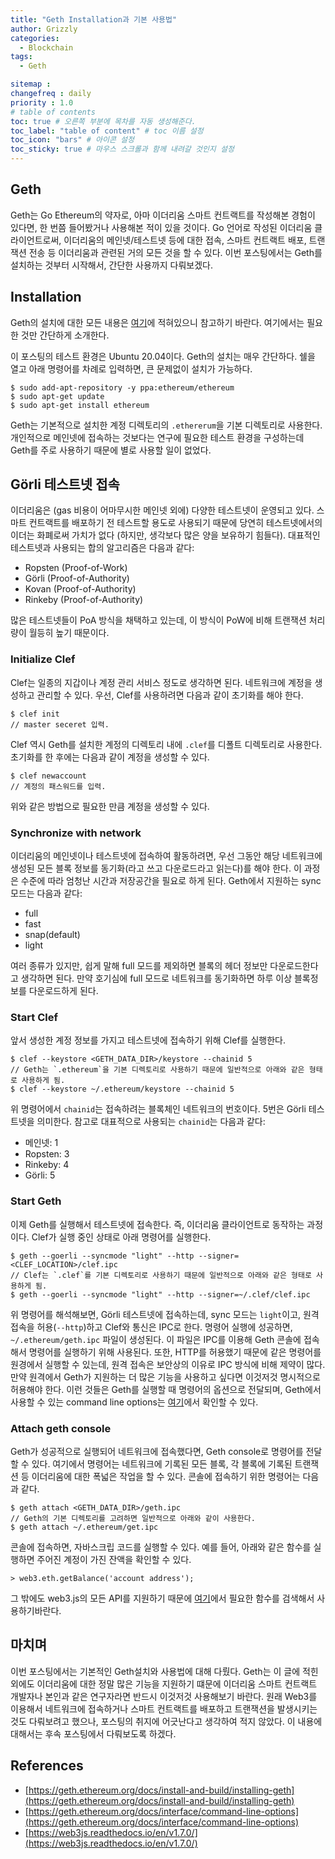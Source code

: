 ```yaml
---
title: "Geth Installation과 기본 사용법"
author: Grizzly
categories:
  - Blockchain
tags:
  - Geth

sitemap :
changefreq : daily
priority : 1.0
# table of contents
toc: true # 오른쪽 부분에 목차를 자동 생성해준다.
toc_label: "table of content" # toc 이름 설정
toc_icon: "bars" # 아이콘 설정
toc_sticky: true # 마우스 스크롤과 함께 내려갈 것인지 설정
---
```


## Geth
Geth는 Go Ethereum의 약자로, 아마 이더리움 스마트 컨트랙트를 작성해본 경험이 있다면, 한 번쯤 들어봤거나 사용해본 적이 있을 것이다. Go 언어로 작성된 이더리움 클라이언트로써, 이더리움의 메인넷/테스트넷 등에 대한 접속, 스마트 컨트랙트 배포, 트랜잭션 전송 등 이더리움과 관련된 거의 모든 것을 할 수 있다. 이번 포스팅에서는 Geth를 설치하는 것부터 시작해서, 간단한 사용까지 다뤄보겠다.

## Installation
Geth의 설치에 대한 모든 내용은 [여기](https://geth.ethereum.org/docs/install-and-build/installing-geth)에 적혀있으니 참고하기 바란다.
여기에서는 필요한 것만 간단하게 소개한다.

이 포스팅의 테스트 환경은 Ubuntu 20.04이다.
Geth의 설치는 매우 간단하다. 쉘을 열고 아래 명령어를 차례로 입력하면, 큰 문제없이 설치가 가능하다.

~~~
$ sudo add-apt-repository -y ppa:ethereum/ethereum
$ sudo apt-get update
$ sudo apt-get install ethereum
~~~

Geth는 기본적으로 설치한 계정 디렉토리의 `.ethererum`을 기본 디렉토리로 사용한다.
개인적으로 메인넷에 접속하는 것보다는 연구에 필요한 테스트 환경을 구성하는데 Geth를 주로 사용하기 때문에 별로 사용할 일이 없었다.

## Görli 테스트넷 접속
이더리움은 (gas 비용이 어마무시한 메인넷 외에) 다양한 테스트넷이 운영되고 있다. 스마트 컨트랙트를 배포하기 전 테스트할 용도로 사용되기 때문에 당연히 테스트넷에서의 이더는 화폐로써 가치가 없다 (하지만, 생각보다 많은 양을 보유하기 힘들다). 대표적인 테스트넷과 사용되는 합의 알고리즘은 다음과 같다:

- Ropsten (Proof-of-Work)
- Görli (Proof-of-Authority)
- Kovan (Proof-of-Authority)
- Rinkeby (Proof-of-Authority)

많은 테스트넷들이 PoA 방식을 채택하고 있는데, 이 방식이 PoW에 비해 트랜잭션 처리량이 월등히 높기 때문이다.

### Initialize Clef
Clef는 일종의 지갑이나 계정 관리 서비스 정도로 생각하면 된다. 네트워크에 계정을 생성하고 관리할 수 있다. 우선, Clef를 사용하려면 다음과 같이 초기화를 해야 한다.

~~~
$ clef init
// master seceret 입력.
~~~

Clef 역시 Geth를 설치한 계정의 디렉토리 내에 `.clef`를 디폴트 디렉토리로 사용한다.
초기화를 한 후에는 다음과 같이 계정을 생성할 수 있다.

~~~
$ clef newaccount
// 계정의 패스워드를 입력.
~~~

위와 같은 방법으로 필요한 만큼 계정을 생성할 수 있다.

### Synchronize with network
이더리움의 메인넷이나 테스트넷에 접속하여 활동하려면, 우선 그동안 해당 네트워크에 생성된 모든 블록 정보를 동기화(라고 쓰고 다운로드라고 읽는다)를 해야 한다. 이 과정은 수준에 따라 엄청난 시간과 저장공간을 필요로 하게 된다. Geth에서 지원하는 sync 모드는 다음과 같다:

- full
- fast
- snap(default)
- light

여러 종류가 있지만, 쉽게 말해 full 모드를 제외하면 블록의 헤더 정보만 다운로드한다고 생각하면 된다. 만약 호기심에 full 모드로 네트워크를 동기화하면 하루 이상 블록정보를 다운로드하게 된다.

### Start Clef
앞서 생성한 계정 정보를 가지고 테스트넷에 접속하기 위해 Clef를 실행한다.

~~~
$ clef --keystore <GETH_DATA_DIR>/keystore --chainid 5
// Geth는 `.ethereum`을 기본 디렉토리로 사용하기 때문에 일반적으로 아래와 같은 형태로 사용하게 됨.
$ clef --keystore ~/.ethereum/keystore --chainid 5
~~~

위 명령어에서 `chainid`는 접속하려는 블록체인 네트워크의 번호이다. 5번은 Görli 테스트넷을 의미한다. 참고로 대표적으로 사용되는 `chainid`는 다음과 같다:

- 메인넷: 1
- Ropsten: 3
- Rinkeby: 4
- Görli: 5

### Start Geth
이제 Geth를 실행해서 테스트넷에 접속한다. 즉, 이더리움 클라이언트로 동작하는 과정이다. Clef가 실행 중인 상태로 아래 명령어를 실행한다.

~~~
$ geth --goerli --syncmode "light" --http --signer=<CLEF_LOCATION>/clef.ipc
// Clef는 `.clef`를 기본 디렉토리로 사용하기 때문에 일반적으로 아래와 같은 형태로 사용하게 됨.
$ geth --goerli --syncmode "light" --http --signer=~/.clef/clef.ipc
~~~

위 명령어를 해석해보면, Görli 테스트넷에 접속하는데, sync 모드는 `light`이고, 원격 접속을 허용(`--http`)하고 Clef와 통신은 IPC로 한다. 명령어 실행에 성공하면, `~/.ethereum/geth.ipc` 파일이 생성된다. 이 파일은 IPC를 이용해 Geth 콘솔에 접속해서 명령어를 실행하기 위해 사용된다. 또한, HTTP를 허용했기 때문에 같은 명령어를 원경에서 실행할 수 있는데, 원격 접속은 보안상의 이유로 IPC 방식에 비해 제약이 많다. 만약 원격에서 Geth가 지원하는 더 많은 기능을 사용하고 싶다면 이것저것 명시적으로 허용해야 한다. 이런 것들은 Geth를 실행할 때 명령어의 옵션으로 전달되며, Geth에서 사용할 수 있는 command line options는 [여기](https://geth.ethereum.org/docs/interface/command-line-options)에서 확인할 수 있다.

### Attach geth console
Geth가 성공적으로 실행되어 네트워크에 접속했다면, Geth console로 명령어를 전달할 수 있다. 여기에서 명령어는 네트워크에 기록된 모든 블록, 각 블록에 기록된 트랜잭션 등 이더리움에 대한 폭넓은 작업을 할 수 있다. 콘솔에 접속하기 위한 명령어는 다음과 같다.

~~~
$ geth attach <GETH_DATA_DIR>/geth.ipc
// Geth의 기본 디렉토리를 고려하면 일반적으로 아래와 같이 사용한다.
$ geth attach ~/.ethereum/get.ipc
~~~

콘솔에 접속하면, 자바스크립 코드를 실행할 수 있다. 예를 들어, 아래와 같은 함수를 실행하면 주어진 계정이 가진 잔액을 확인할 수 있다.
~~~
> web3.eth.getBalance('account address');
~~~

그 밖에도 web3.js의 모든 API를 지원하기 때문에 [여기](https://web3js.readthedocs.io/en/v1.7.0/)에서 필요한 함수를 검색해서 사용하기바란다.

## 마치며
이번 포스팅에서는 기본적인 Geth설치와 사용법에 대해 다뤘다. Geth는 이 글에 적힌 외에도 이더리움에 대한 정말 많은 기능을 지원하기 떄문에 이더리움 스마트 컨트랙트 개발자나 본인과 같은 연구자라면 반드시 이것저것 사용해보기 바란다. 원래 Web3를 이용해서 네트워크에 접속하거나 스마트 컨트랙트를 배포하고 트랜잭션을 발생시키는 것도 다뤄보려고 했으나, 포스팅의 취지에 어긋난다고 생각하여 적지 않았다. 이 내용에 대해서는 후속 포스팅에서 다뤄보도록 하겠다.

## References
- [https://geth.ethereum.org/docs/install-and-build/installing-geth](https://geth.ethereum.org/docs/install-and-build/installing-geth)
- [https://geth.ethereum.org/docs/interface/command-line-options](https://geth.ethereum.org/docs/interface/command-line-options)
- [https://web3js.readthedocs.io/en/v1.7.0/](https://web3js.readthedocs.io/en/v1.7.0/)